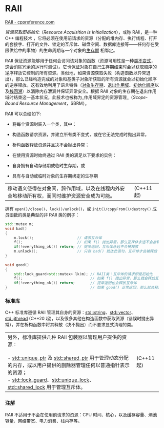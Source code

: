 # RAII
[RAII - cppreference.com](https://zh.cppreference.com/w/cpp/language/raii)

_资源获取即初始化_（_Resource Acquisition Is Initialization_），或称 RAII，是一种 C++ 编程技术 ，它将必须在使用前请求的资源（分配的堆内存、执行线程、打开的套接字、打开的文件、锁定的互斥体、磁盘空间、数据库连接等——任何存在受限供给中的事物）的生命周期与一个对象的[生存期]( https://zh.cppreference.com/w/cpp/language/lifetime "cpp/language/lifetime") 相绑定。

RAII 保证资源能够用于任何会访问该对象的函数（资源可用性是一种[类不变式](https://en.wikipedia.org/wiki/Class_invariant "enwiki:Class invariant")，这会消除冗余的运行时测试）。它也保证对象在自己生存期结束时会以获取顺序的逆序释放它控制的所有资源。类似地，如果资源获取失败（构造函数以异常退出），那么已经构造完成的对象和基类子对象所获取的所有资源就会以初始化顺序的逆序释放。这有效地利用了语言特性（[对象生存期](https://zh.cppreference.com/w/cpp/language/lifetime "cpp/language/lifetime")、[退出作用域](https://zh.cppreference.com/w/cpp/language/statements "cpp/language/statements")、[初始化顺序](https://zh.cppreference.com/w/cpp/language/initializer_list#.E5.88.9D.E5.A7.8B.E5.8C.96.E9.A1.BA.E5.BA.8F "cpp/language/initializer list")以及[栈回溯](https://zh.cppreference.com/w/cpp/language/throw#.E6.A0.88.E5.9B.9E.E6.BA.AF "cpp/language/throw")）以消除内存泄漏并保证异常安全。根据 RAII 对象的生存期在退出作用域时结束这一基本状况，此技术也被称为_作用域界定的资源管理_（_Scope-Bound Resource Management_，SBRM）。

RAII 可以总结如下:

- 将每个资源封装入一个类，其中：

- 构造函数请求资源，并建立所有类不变式，或在它无法完成时抛出异常，
- 析构函数释放资源并且决不会抛出异常；

- 在使用资源时始终通过 RAII 类的满足以下要求的实例：

- 自身拥有自动存储期或临时生存期，或
- 具有与自动或临时对象的生存期绑定的生存期

|                                                |           |
| ---------------------------------------------- | --------- |
| 移动语义使得在对象间，跨作用域，以及在线程内外安全地移动所有权，而同时维护资源安全成为可能。 | (C++11 起) |

拥有 `open()/close()`、`lock()/unlock()`，或 `init()/copyFrom()/destroy()` 成员函数的类是典型的非 RAII 类的例子：
```CPP
std::mutex m;
void bad() 
{
    m.lock();                    // 请求互斥体
    f();                         // 如果 f() 抛出异常，那么互斥体永远不会被释放
    if(!everything_ok()) return; // 提早返回，互斥体永远不会被释放
    m.unlock();                  // 只有 bad() 抵达此语句，互斥体才会被释放
}
 
void good()
{
    std::lock_guard<std::mutex> lk(m); // RAII类：互斥体的请求即是初始化
    f();                               // 如果 f() 抛出异常，那么就会释放互斥体
    if(!everything_ok()) return;       // 提早返回也会释放互斥体
}                                      // 如果 good() 正常返回，那么就会释放互斥体
```

### 标准库

C++ 标准库遵循 RAII 管理其自身的资源：[std::string](https://zh.cppreference.com/w/cpp/string/basic_string "cpp/string/basic string")、[std::vector](https://zh.cppreference.com/w/cpp/container/vector "cpp/container/vector")、[std::jthread](https://zh.cppreference.com/w/cpp/thread/jthread "cpp/thread/jthread") (C++20 起)，以及很多其他在构造函数中获取资源（错误时抛出异常），并在析构函数中将其释放（决不抛出）而不要求显式清理的类。

|                                                                                                                                                                                                                                                                                                                                                                                                                                                                                                                                                                                                |           |
| ---------------------------------------------------------------------------------------------------------------------------------------------------------------------------------------------------------------------------------------------------------------------------------------------------------------------------------------------------------------------------------------------------------------------------------------------------------------------------------------------------------------------------------------------------------------------------------------------- | --------- |
| 另外，标准库提供几种 RAII 包装器以管理用户提供的资源：<br><br>- [std::unique_ptr](https://zh.cppreference.com/w/cpp/memory/unique_ptr "cpp/memory/unique ptr") 及 [std::shared_ptr](https://zh.cppreference.com/w/cpp/memory/shared_ptr "cpp/memory/shared ptr") 用于管理动态分配的内存，或以用户提供的删除器管理任何以普通指针表示的资源；<br>- [std::lock_guard](https://zh.cppreference.com/w/cpp/thread/lock_guard "cpp/thread/lock guard")、[std::unique_lock](https://zh.cppreference.com/w/cpp/thread/unique_lock "cpp/thread/unique lock")、[std::shared_lock](https://zh.cppreference.com/w/cpp/thread/shared_lock "cpp/thread/shared lock") 用于管理互斥体。 | (C++11 起) |

### 注解

RAII 不适用于不会在使用前请求的资源：CPU 时间、核心，以及缓存容量、熵池容量、网络带宽、电力消费、栈内存等。